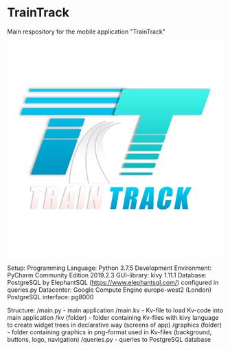 # TrainTrack <br />
Main respository for the mobile application "TrainTrack" <br />

![traintrack_logo](https://github.com/jangrss/train_track/blob/main/graphics/logo/LogoText.png?raw=true)

Setup:
Programming Language: Python 3.7.5
Development Environment: PyCharm Community Edition 2019.2.3
GUI-library: kivy 1.11.1
Database: PostgreSQL by ElephantSQL (https://www.elephantsql.com/) configured in queries.py
Datacenter: Google Compute Engine europe-west2 (London)
PostgreSQL interface: pg8000

Structure:
/main.py - main application
/main.kv - Kv-file to load Kv-code into main application
/kv (folder) - folder containing Kv-files with kivy language to create widget trees in declarative way (screens of app)
/graphics (folder) - folder containing graphics in png-format used in Kv-files (background, buttons, logo, navigation)
/queries.py - queries to PostgreSQL database
